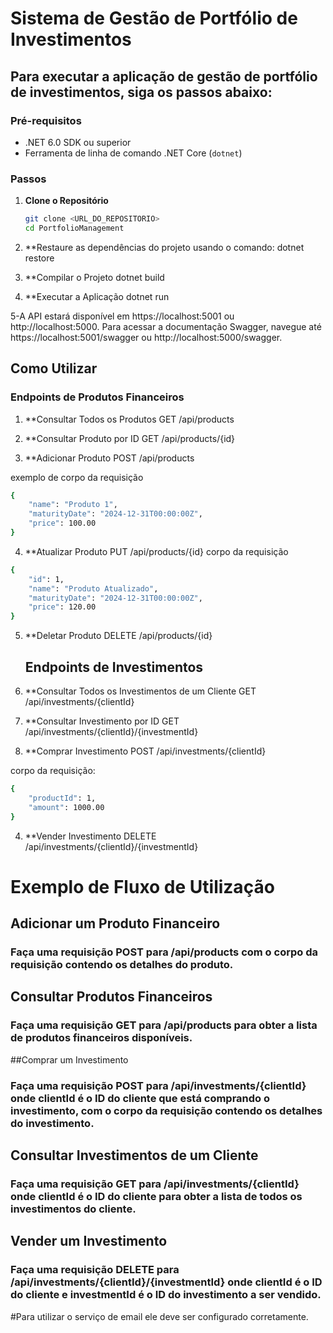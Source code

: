 # Sistema de Gestão de Portfólio de Investimentos

## Para executar a aplicação de gestão de portfólio de investimentos, siga os passos abaixo:

### Pré-requisitos
- .NET 6.0 SDK ou superior
- Ferramenta de linha de comando .NET Core (`dotnet`)

### Passos

1. **Clone o Repositório**

   ```bash
   git clone <URL_DO_REPOSITORIO>
   cd PortfolioManagement


2. **Restaure as dependências do projeto usando o comando:
dotnet restore

3. **Compilar o Projeto
dotnet build

4. **Executar a Aplicação
dotnet run

5-A API estará disponível em https://localhost:5001 ou http://localhost:5000. Para acessar a documentação Swagger, navegue até https://localhost:5001/swagger ou http://localhost:5000/swagger.

## Como Utilizar

  ### Endpoints de Produtos Financeiros

1. **Consultar Todos os Produtos
GET /api/products

2. **Consultar Produto por ID
GET /api/products/{id}

3. **Adicionar Produto
POST /api/products

exemplo de corpo da requisição

```bash
{
    "name": "Produto 1",
    "maturityDate": "2024-12-31T00:00:00Z",
    "price": 100.00
}
```

4. **Atualizar Produto
PUT /api/products/{id}
corpo da requisição

```bash
{
    "id": 1,
    "name": "Produto Atualizado",
    "maturityDate": "2024-12-31T00:00:00Z",
    "price": 120.00
}
```
5. **Deletar Produto
DELETE /api/products/{id}


	## Endpoints de Investimentos

1. **Consultar Todos os Investimentos de um Cliente
GET /api/investments/{clientId}

2. **Consultar Investimento por ID
GET /api/investments/{clientId}/{investmentId}

3. **Comprar Investimento
POST /api/investments/{clientId}

corpo da requisição:
```bash
{
    "productId": 1,
    "amount": 1000.00
}
```

4. **Vender Investimento
DELETE /api/investments/{clientId}/{investmentId}


# Exemplo de Fluxo de Utilização

## Adicionar um Produto Financeiro

### Faça uma requisição POST para /api/products com o corpo da requisição contendo os detalhes do produto.

## Consultar Produtos Financeiros

### Faça uma requisição GET para /api/products para obter a lista de produtos financeiros disponíveis.

##Comprar um Investimento

### Faça uma requisição POST para /api/investments/{clientId} onde clientId é o ID do cliente que está comprando o investimento, com o corpo da requisição contendo os detalhes do investimento.

## Consultar Investimentos de um Cliente

### Faça uma requisição GET para /api/investments/{clientId} onde clientId é o ID do cliente para obter a lista de todos os investimentos do cliente.

## Vender um Investimento

### Faça uma requisição DELETE para /api/investments/{clientId}/{investmentId} onde clientId é o ID do cliente e investmentId é o ID do investimento a ser vendido.

#Para utilizar o serviço de email ele deve ser configurado corretamente.


